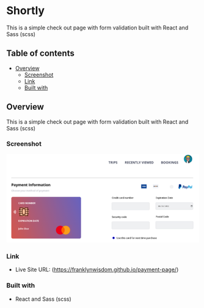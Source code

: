 # Shortly
This is a simple check out page with form validation built with React and Sass (scss)

## Table of contents

- [Overview](#overview)
  - [Screenshot](#screenshot)
  - [Link](#link)
  - [Built with](#built-with)

## Overview
This is a simple check out page with form validation built with React and Sass (scss)

### Screenshot

![](./public/paymentPage.PNG)

### Link
- Live Site URL: (https://franklynwisdom.github.io/payment-page/)

### Built with

- React and Sass (scss)
